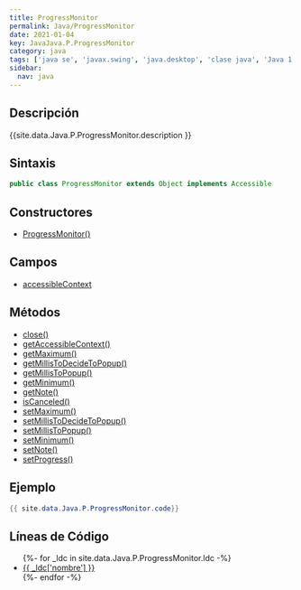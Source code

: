 ```yaml
---
title: ProgressMonitor
permalink: Java/ProgressMonitor
date: 2021-01-04
key: JavaJava.P.ProgressMonitor
category: java
tags: ['java se', 'javax.swing', 'java.desktop', 'clase java', 'Java 1.2']
sidebar: 
  nav: java
---
```


## Descripción
{{site.data.Java.P.ProgressMonitor.description }}

## Sintaxis
~~~java
public class ProgressMonitor extends Object implements Accessible
~~~

## Constructores
* [ProgressMonitor()](/Java/ProgressMonitor/ProgressMonitor/)

## Campos
* [accessibleContext](/Java/ProgressMonitor/accessibleContext)

## Métodos
* [close()](/Java/ProgressMonitor/close)
* [getAccessibleContext()](/Java/ProgressMonitor/getAccessibleContext)
* [getMaximum()](/Java/ProgressMonitor/getMaximum)
* [getMillisToDecideToPopup()](/Java/ProgressMonitor/getMillisToDecideToPopup)
* [getMillisToPopup()](/Java/ProgressMonitor/getMillisToPopup)
* [getMinimum()](/Java/ProgressMonitor/getMinimum)
* [getNote()](/Java/ProgressMonitor/getNote)
* [isCanceled()](/Java/ProgressMonitor/isCanceled)
* [setMaximum()](/Java/ProgressMonitor/setMaximum)
* [setMillisToDecideToPopup()](/Java/ProgressMonitor/setMillisToDecideToPopup)
* [setMillisToPopup()](/Java/ProgressMonitor/setMillisToPopup)
* [setMinimum()](/Java/ProgressMonitor/setMinimum)
* [setNote()](/Java/ProgressMonitor/setNote)
* [setProgress()](/Java/ProgressMonitor/setProgress)

## Ejemplo
~~~java
{{ site.data.Java.P.ProgressMonitor.code}}
~~~

## Líneas de Código
<ul>
{%- for _ldc in site.data.Java.P.ProgressMonitor.ldc -%}
   <li>
       <a href="{{_ldc['url'] }}">{{ _ldc['nombre'] }}</a>
   </li>
{%- endfor -%}
</ul>
